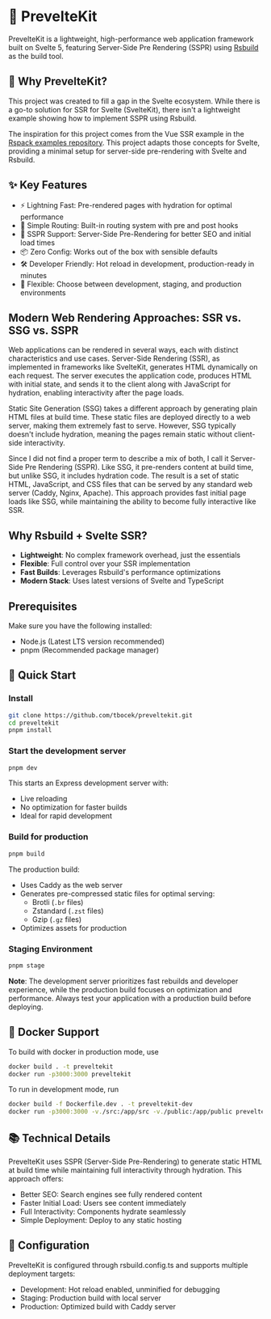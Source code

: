 # 🚀 PrevelteKit

PrevelteKit is a lightweight, high-performance web application framework built on Svelte 5, featuring Server-Side Pre Rendering (SSPR) using [Rsbuild](https://rsbuild.dev/) as the build tool.

## 🌟 Why PrevelteKit?
This project was created to fill a gap in the Svelte ecosystem. While there is a go-to solution for SSR for Svelte (SvelteKit), there isn't a lightweight example showing how to implement SSPR using Rsbuild.

The inspiration for this project comes from the Vue SSR example in the [Rspack examples repository](https://github.com/rspack-contrib/rspack-examples/blob/main/rsbuild/ssr-express/prod-server.mjs). This project adapts those concepts for Svelte, providing a minimal setup for server-side pre-rendering with Svelte and Rsbuild.

## ✨ Key Features
 * ⚡️ Lightning Fast: Pre-rendered pages with hydration for optimal performance
 * 🎯 Simple Routing: Built-in routing system with pre and post hooks
 * 🔄 SSPR Support: Server-Side Pre-Rendering for better SEO and initial load times
 * 📦 Zero Config: Works out of the box with sensible defaults
 * 🛠️ Developer Friendly: Hot reload in development, production-ready in minutes
 * 🔧 Flexible: Choose between development, staging, and production environments

## Modern Web Rendering Approaches: SSR vs. SSG vs. SSPR

Web applications can be rendered in several ways, each with distinct characteristics and use cases. Server-Side Rendering (SSR), as implemented in frameworks like SvelteKit, generates HTML dynamically on each request. The server executes the application code, produces HTML with initial state, and sends it to the client along with JavaScript for hydration, enabling interactivity after the page loads.

Static Site Generation (SSG) takes a different approach by generating plain HTML files at build time. These static files are deployed directly to a web server, making them extremely fast to serve. However, SSG typically doesn't include hydration, meaning the pages remain static without client-side interactivity.

Since I did not find a proper term to describe a mix of both, I call it Server-Side Pre Rendering (SSPR). Like SSG, it pre-renders content at build time, but unlike SSG, it includes hydration code. The result is a set of static HTML, JavaScript, and CSS files that can be served by any standard web server (Caddy, Nginx, Apache). This approach provides fast initial page loads like SSG, while maintaining the ability to become fully interactive like SSR.

## Why Rsbuild + Svelte SSR?

- **Lightweight**: No complex framework overhead, just the essentials
- **Flexible**: Full control over your SSR implementation
- **Fast Builds**: Leverages Rsbuild's performance optimizations
- **Modern Stack**: Uses latest versions of Svelte and TypeScript

## Prerequisites

Make sure you have the following installed:
- Node.js (Latest LTS version recommended)
- pnpm (Recommended package manager)

## 🚦 Quick Start

### Install
```bash
git clone https://github.com/tbocek/preveltekit.git
cd preveltekit
pnpm install
```

### Start the development server
```bash
pnpm dev
```
This starts an Express development server with:
- Live reloading
- No optimization for faster builds
- Ideal for rapid development

### Build for production
```bash
pnpm build
```
The production build:
- Uses Caddy as the web server
- Generates pre-compressed static files for optimal serving:
    - Brotli (`.br` files)
    - Zstandard (`.zst` files)
    - Gzip (`.gz` files)
- Optimizes assets for production

### Staging Environment
```bash
pnpm stage
```

**Note**: The development server prioritizes fast rebuilds and developer experience, while the production build focuses on optimization and performance. Always test your application with a production build before deploying.

## 🐳 Docker Support

To build with docker in production mode, use

```bash
docker build . -t preveltekit
docker run -p3000:3000 preveltekit
```

To run in development mode, run

```bash
docker build -f Dockerfile.dev . -t preveltekit-dev
docker run -p3000:3000 -v./src:/app/src -v./public:/app/public preveltekit-dev
```

## 📚 Technical Details
PrevelteKit uses SSPR (Server-Side Pre-Rendering) to generate static HTML at build time while maintaining full interactivity through hydration. This approach offers:

 * Better SEO: Search engines see fully rendered content
 * Faster Initial Load: Users see content immediately
 * Full Interactivity: Components hydrate seamlessly
 * Simple Deployment: Deploy to any static hosting

## 🔧 Configuration
PrevelteKit is configured through rsbuild.config.ts and supports multiple deployment targets:

 * Development: Hot reload enabled, unminified for debugging
 * Staging: Production build with local server
 * Production: Optimized build with Caddy server

